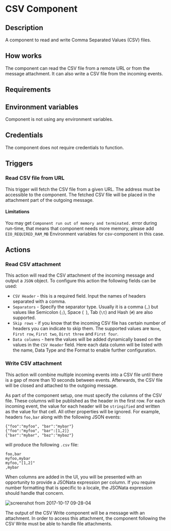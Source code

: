 # CSV Component

## Description

A component to read and write Comma Separated Values (CSV) files.

## How works

The component can read the CSV file from a remote URL or from the message
attachment. It can also write a CSV file from the incoming events.

## Requirements

## Environment variables

Component is not using any environment variables.


## Credentials

The component does not require credentials to function.


## Triggers

### Read CSV file from URL

This trigger will fetch the CSV file from a given URL. The address must be accessible
to the component. The fetched CSV file will be placed in the attachment part of the
outgoing message.

#### Limitations

You may get `Component run out of memory and terminated.` error during run-time, that means that component needs more memory, please add
 `EIO_REQUIRED_RAM_MB` Environment variables for csv-component in this case.

## Actions

### Read CSV attachment

This action will read the CSV attachment of the incoming message and output
a `JSON` object. To configure this action the following fields can be used:

*   `CSV Header` - this is a required field. Input the names of headers separated with a comma.
*   `Separators` - Specify the separator type. Usually it is a comma (`,`) but values like Semicolon (`;`), Space (` `), Tab (`\t`) and Hash (`#`) are also supported.
*   `Skip rows` - if you know that the incoming CSV file has certain number of headers you can indicate to skip them. The supported values are `None`, `First row`, `First two`, `Dirst three` and `First four`.
*   `Data columns` - here the values will be added dynamically based on the values in the `CSV Header` field. Here each data column will be listed with the name, Data Type and the Format to enable further configuration.


### Write CSV attachment

This action will combine multiple incoming events into a CSV file until there is a gap
of more than 10 seconds between events. Afterwards, the CSV file will be closed
and attached to the outgoing message.

As part of the component setup, one must specify the columns of the CSV file.
These columns will be published as the header in the first row. For each incoming
event, the value for each header will be `stringified` and written as the value
for that cell. All other properties will be ignored. For example, headers
`foo,bar` along with the following JSON events:

```
{"foo":"myfoo", "bar":"mybar"}
{"foo":"myfoo", "bar":[1,2]}
{"bar":"mybar", "baz":"mybaz"}
```

will produce the following `.csv` file:
```
foo,bar
myfoo,mybar
myfoo,"[1,2]"
,mybar
```

When columns are added in the UI, you will be presented with an opportunity to
provide a JSONata expression per column. If you require number formatting that
is specific to a locale, the JSONata expression should handle that concern.

![screenshot from 2017-10-17 09-28-04](https://user-images.githubusercontent.com/5710732/31651871-926b4530-b31d-11e7-936f-bcf3ff05f8e2.png)

The output of the CSV Write component will be a message with an attachment.  In
order to access this attachment, the component following the CSV Write must be
able to handle file attachments.
